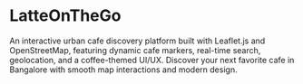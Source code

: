 # LatteOnTheGo
An interactive urban cafe discovery platform built with Leaflet.js and OpenStreetMap, featuring dynamic cafe markers, real-time search, geolocation, and a coffee-themed UI/UX.  Discover your next favorite cafe in Bangalore with smooth map interactions and modern design.
